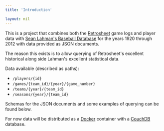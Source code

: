 ```yaml
---
title: 'Introduction'

layout: nil
---
```


This is a project that combines both the
[Retrosheet](http://www.retrosheet.org/) game logs and player data with [Sean
Lahman's Baseball
Database](http://www.seanlahman.com/baseball-archive/statistics/) for the years
1920 through 2012 with data provided as JSON documents.

The reason this exists is to allow querying of Retrosheet's excellent historical
along side Lahman's excellent statistical data.

Data available (described as paths):

* `/players/{id}`
* `/games/{team_id}/{year}/{game_number}`
* `/teams/{year}/{team_id}`
* `/seasons/{year}/{team_id}`

Schemas for the JSON documents and some examples of querying can be found below.

For now data will be distributed as a
[Docker](https://www.docker.io/gettingstarted/) container with a
[CouchDB](http://couchdb.apache.org/) database.

